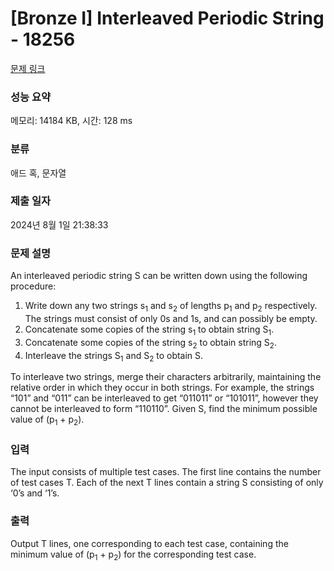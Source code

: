 # [Bronze I] Interleaved Periodic String - 18256 

[문제 링크](https://www.acmicpc.net/problem/18256) 

### 성능 요약

메모리: 14184 KB, 시간: 128 ms

### 분류

애드 혹, 문자열

### 제출 일자

2024년 8월 1일 21:38:33

### 문제 설명

<p>An interleaved periodic string S can be written down using the following procedure:</p>

<ol>
	<li>Write down any two strings s<sub>1</sub> and s<sub>2</sub> of lengths p<sub>1</sub> and p<sub>2</sub> respectively. The strings must consist of only 0s and 1s, and can possibly be empty.</li>
	<li>Concatenate some copies of the string s<sub>1</sub> to obtain string S<sub>1</sub>.</li>
	<li>Concatenate some copies of the string s<sub>2</sub> to obtain string S<sub>2</sub>.</li>
	<li>Interleave the strings S<sub>1</sub> and S<sub>2</sub> to obtain S.</li>
</ol>

<p>To interleave two strings, merge their characters arbitrarily, maintaining the relative order in which they occur in both strings. For example, the strings “101” and “011” can be interleaved to get “011011” or “101011”, however they cannot be interleaved to form “110110”. Given S, find the minimum possible value of (p<sub>1</sub> + p<sub>2</sub>).</p>

### 입력 

 <p>The input consists of multiple test cases. The first line contains the number of test cases T. Each of the next T lines contain a string S consisting of only ‘0’s and ‘1’s.</p>

### 출력 

 <p>Output T lines, one corresponding to each test case, containing the minimum value of (p<sub>1</sub> + p<sub>2</sub>) for the corresponding test case.</p>

